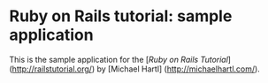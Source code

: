 # Ruby on Rails tutorial: sample application

This is the sample application for the [*Ruby on Rails Tutorial*] (http://railstutorial.org/) by [Michael Hartl] (http://michaelhartl.com/).
